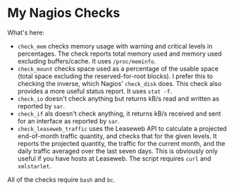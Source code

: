# My Nagios Checks

What's here:

- `check_mem` checks memory usage with warning and critical levels in percentages. The check reports total memory used and memory used excluding buffers/cache. It uses `/proc/meminfo`.
- `check_mount` checks space used as a percentage of the usable space (total space excluding the reserved-for-root blocks). I prefer this to checking the inverse, which Nagios' `check_disk` does. This check also provides a more useful status report. It uses `stat -f`.
- `check_io` doesn't check anything but returns kB/s read and written as reported by `sar`.
- `check_if` als doesn't check anything, it returns kB/s received and sent for an interface as reported by `sar`.
- `check_leaseweb_traffic` uses the Leaseweb API to calculate a projected end-of-month traffic quantity, and checks that for the given levels. It reports the projected quantity, the traffic for the current month, and the daily traffic averaged over the last seven days. This is obviously only useful if you have hosts at Leaseweb. The script requires `curl` and `xmlstarlet`.

All of the checks require `bash` and `bc`.
